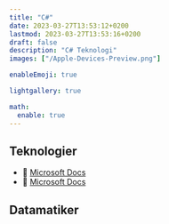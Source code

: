 ```yaml
---
title: "C#"
date: 2023-03-27T13:53:12+0200
lastmod: 2023-03-27T13:53:16+0200
draft: false
description: "C# Teknologi"
images: ["/Apple-Devices-Preview.png"]

enableEmoji: true

lightgallery: true

math:
  enable: true
---
```

## Teknologier
* :rocket: [Microsoft Docs](csharp/)
* :rocket: [Microsoft Docs](blazor/)

## Datamatiker